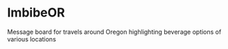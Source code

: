 # ImbibeOR
Message board for travels around Oregon highlighting beverage options of various locations

